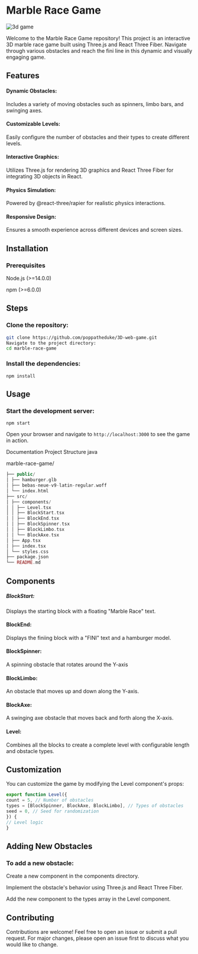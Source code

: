 <h1>Marble Race Game</h1>

![3d game](https://github.com/user-attachments/assets/d43ea40d-2a32-41e9-98a7-94582f921f8b)

Welcome to the Marble Race Game repository! This project is an interactive 3D marble race game built using Three.js and React Three Fiber. Navigate through various obstacles and reach the fini line in this dynamic and visually engaging game.

## Features
<h4>Dynamic Obstacles:</h4> Includes a variety of moving obstacles such as spinners, limbo bars, and swinging axes.

<h4>Customizable Levels:</h4> Easily configure the number of obstacles and their types to create different levels.

<h4>Interactive Graphics:</h4> Utilizes Three.js for rendering 3D graphics and React Three Fiber for integrating 3D objects in React.

<h4>Physics Simulation:</h4> Powered by @react-three/rapier for realistic physics interactions.

<h4>Responsive Design:</h4> Ensures a smooth experience across different devices and screen sizes.

## Installation

<h3>Prerequisites</h3>

Node.js (>=14.0.0)

npm (>=6.0.0)

## Steps
### Clone the repository:

```bash
git clone https://github.com/poppatheduke/3D-web-game.git
Navigate to the project directory:
cd marble-race-game
```

### Install the dependencies:

<code>npm install</code>

## Usage
### Start the development server:

<code>npm start</code>

Open your browser and navigate to <code>http://localhost:3000</code> to see the game in action.

Documentation
Project Structure
java

marble-race-game/
```php
├── public/
│ ├── hamburger.glb
│ ├── bebas-neue-v9-latin-regular.woff
│ └── index.html
├── src/
│ ├── components/
│ │ ├── Level.tsx
│ │ ├── BlockStart.tsx
│ │ ├── BlockEnd.tsx
│ │ ├── BlockSpinner.tsx
│ │ ├── BlockLimbo.tsx
│ │ └── BlockAxe.tsx
│ ├── App.tsx
│ ├── index.tsx
│ └── styles.css
├── package.json
└── README.md
```
## Components

<h5>BlockStart:</h4> Displays the starting block with a floating "Marble Race" text.

<h4>BlockEnd:</h4> Displays the finiing block with a "FINI" text and a hamburger model.

<h4>BlockSpinner:</h4> A spinning obstacle that rotates around the Y-axis

<h4>BlockLimbo:</h4> An obstacle that moves up and down along the Y-axis.

<h4>BlockAxe:</h4> A swinging axe obstacle that moves back and forth along the X-axis.

<h4>Level:</h4> Combines all the blocks to create a complete level with configurable length and obstacle types.


## Customization
You can customize the game by modifying the Level component's props:

```js
export function Level({
count = 5, // Number of obstacles
types = [BlockSpinner, BlockAxe, BlockLimbo], // Types of obstacles
seed = 0, // Seed for randomization
}) {
// Level logic
}
```

## Adding New Obstacles
### To add a new obstacle:

Create a new component in the components directory.

Implement the obstacle's behavior using Three.js and React Three Fiber.

Add the new component to the types array in the Level component.

## Contributing
Contributions are welcome! Feel free to open an issue or submit a pull request. For major changes, please open an issue first to discuss what you would like to change.
